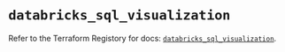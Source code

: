 # `databricks_sql_visualization`

Refer to the Terraform Registory for docs: [`databricks_sql_visualization`](https://registry.terraform.io/providers/databricks/databricks/1.24.0/docs/resources/sql_visualization).
